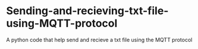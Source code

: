 # Sending-and-recieving-txt-file-using-MQTT-protocol
A python code that help send and recieve a txt file using the MQTT protocol

